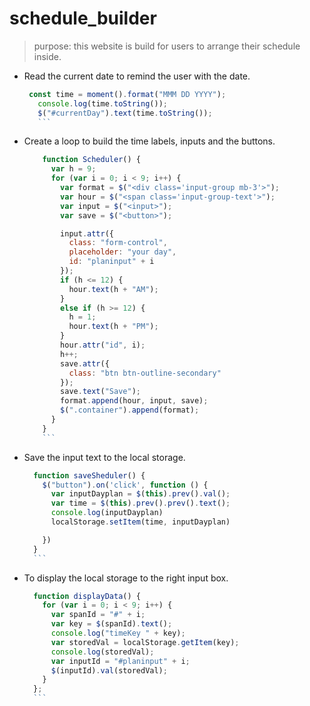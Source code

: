 # schedule_builder

>purpose: this website is build for users to arrange their schedule inside.


- Read the current date to remind the user with the date. 
   ```js
    const time = moment().format("MMM DD YYYY");
      console.log(time.toString());
      $("#currentDay").text(time.toString());
      ```
- Create a loop to build the time labels, inputs and the buttons.
  ```js
      function Scheduler() {
        var h = 9;
        for (var i = 0; i < 9; i++) {
          var format = $("<div class='input-group mb-3'>");
          var hour = $("<span class='input-group-text'>");
          var input = $("<input>");
          var save = $("<button>");

          input.attr({
            class: "form-control",
            placeholder: "your day",
            id: "planinput" + i
          });
          if (h <= 12) {
            hour.text(h + "AM");
          }
          else if (h >= 12) {
            h = 1;
            hour.text(h + "PM");
          }
          hour.attr("id", i);
          h++;
          save.attr({
            class: "btn btn-outline-secondary"
          });
          save.text("Save");
          format.append(hour, input, save);
          $(".container").append(format);
        }
      }
      ```
- Save the input text to the local storage.
    ```js
      function saveSheduler() {
        $("button").on('click', function () {
          var inputDayplan = $(this).prev().val();
          var time = $(this).prev().prev().text();
          console.log(inputDayplan)
          localStorage.setItem(time, inputDayplan)

        })
      }
      ```
- To display the local storage to the right input box. 
    ```js
      function displayData() {
        for (var i = 0; i < 9; i++) {
          var spanId = "#" + i;
          var key = $(spanId).text();
          console.log("timeKey " + key);
          var storedVal = localStorage.getItem(key);
          console.log(storedVal);
          var inputId = "#planinput" + i;
          $(inputId).val(storedVal);
        }
      };
      ```
